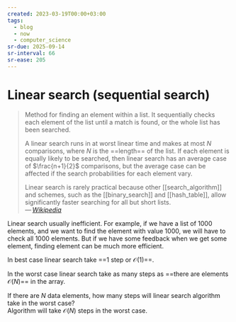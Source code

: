 ```yaml
---
created: 2023-03-19T00:00+03:00
tags:
  - blog
  - now
  - computer_science
sr-due: 2025-09-14
sr-interval: 66
sr-ease: 205
---
```


# Linear search (sequential search)

> Method for finding an element within a list. It sequentially checks each element of the list until a match is found, or the whole list has been searched.
>
> A linear search runs in at worst linear time and makes at most $N$ comparisons, where $N$ is the ==length== of the list. If each element is equally likely to be searched, then linear search has an average case of $\frac{n+1}{2}$ comparisons, but the average case can be affected if the search probabilities for each element vary.
>
> Linear search is rarely practical because other [[search_algorithm]] and schemes, such as the [[binary_search]] and [[hash_table]], allow significantly faster searching for all but short lists.\
> — <cite>[Wikipedia](https://en.wikipedia.org/wiki/Linear_search)</cite>

Linear search usually inefficient. For example, if we have a list of 1000 elements, and we want to find the element with value 1000, we will have to check all 1000 elements. But if we have some feedback when we get some element, finding element can be much more efficient.

In best case linear search take ==1 step or $\mathcal{O}(1)$==.

In the worst case linear search take as many steps as ==there are elements $\mathcal{O}(N)$== in the array.

If there are $N$ data elements, how many steps will linear search algorithm take in the worst case?
<br class="f">
Algorithm will take $\mathcal{O}(N)$ steps in the worst case.